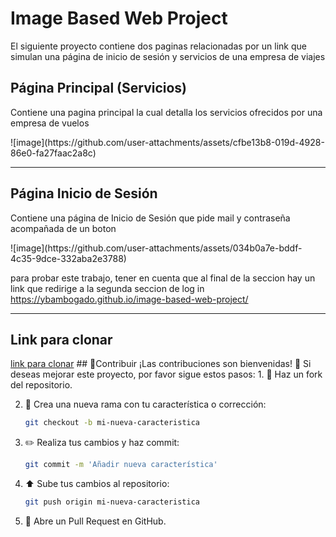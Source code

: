 <h1>Image Based Web Project</h1>
<p>
  El siguiente proyecto contiene dos paginas relacionadas por un link que simulan una página de inicio de sesión y servicios de una empresa de viajes
</p>
<h2>
  Página Principal (Servicios)
</h2>
<p>
  Contiene una pagina principal la cual detalla los servicios ofrecidos por una empresa de vuelos
</p>
![image](https://github.com/user-attachments/assets/cfbe13b8-019d-4928-86e0-fa27faac2a8c)
<hr>
<h2>
  Página Inicio de Sesión
</h2>
<p>
  Contiene una página de Inicio de Sesión que pide mail y contraseña acompañada de un boton
</p>
![image](https://github.com/user-attachments/assets/034b0a7e-bddf-4c35-9dce-332aba2e3788)

para probar este trabajo, tener en cuenta que al final de la seccion hay un link que redirige a la segunda seccion de log in
https://ybambogado.github.io/image-based-web-project/
<hr>
<h2>Link para clonar</h2>
<a href="
https://github.com/ybamBogado/image-based-web-project.git"> link para clonar</a>
## 🤝Contribuir
¡Las contribuciones son bienvenidas! 🙌 Si deseas mejorar este proyecto, por favor sigue estos pasos:
1. 🍴 Haz un fork del repositorio.

2. 🌿 Crea una nueva rama con tu característica o corrección:
    ```bash
    git checkout -b mi-nueva-caracteristica
    ```
3. ✏️ Realiza tus cambios y haz commit:
    ```bash
    git commit -m 'Añadir nueva característica'
    ```
4. ⬆️ Sube tus cambios al repositorio:
    ```bash
    git push origin mi-nueva-caracteristica
    ```
5. 🔄 Abre un Pull Request en GitHub.
